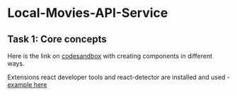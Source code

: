# Local-Movies-API-Service

## Task 1: Core concepts

Here is the link on [codesandbox](https://codesandbox.io/s/fragrant-river-u4ggc?file=/src/App.js) with creating components in different ways.

Extensions react developer tools and react-detector are installed and used - [example here](https://pastenow.ru/BLK3A)

